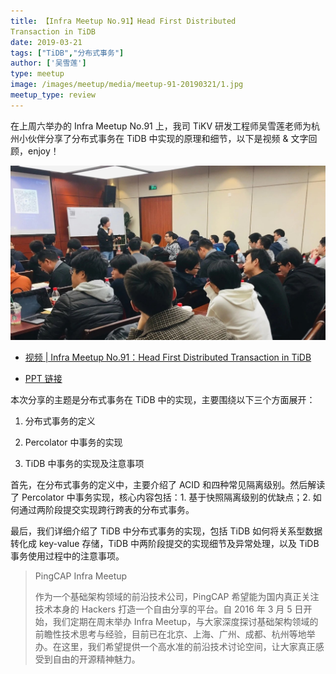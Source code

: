 ```yaml
---
title: 【Infra Meetup No.91】Head First Distributed
Transaction in TiDB
date: 2019-03-21
tags: ["TiDB","分布式事务"]
author: ['吴雪莲']
type: meetup
image: /images/meetup/media/meetup-91-20190321/1.jpg
meetup_type: review
---
```


在上周六举办的 Infra Meetup No.91 上，我司 TiKV 研发工程师吴雪莲老师为杭州小伙伴分享了分布式事务在 TiDB 中实现的原理和细节，以下是视频 & 文字回顾，enjoy！

![](media/meetup-91-20190321/1.jpg)

- [视频 | Infra Meetup No.91：Head First Distributed Transaction in TiDB](https://www.bilibili.com/video/av46985168)

- [PPT 链接](https://eyun.baidu.com/s/3nw2EgSp)

本次分享的主题是分布式事务在 TiDB 中的实现，主要围绕以下三个方面展开：

1. 分布式事务的定义

2. Percolator 中事务的实现

3. TiDB 中事务的实现及注意事项

首先，在分布式事务的定义中，主要介绍了 ACID 和四种常见隔离级别。然后解读了 Percolator 中事务实现，核心内容包括：1. 基于快照隔离级别的优缺点；2. 如何通过两阶段提交实现跨行跨表的分布式事务。

最后，我们详细介绍了 TiDB 中分布式事务的实现，包括 TiDB 如何将关系型数据转化成 key-value 存储，TiDB 中两阶段提交的实现细节及异常处理，以及 TiDB 事务使用过程中的注意事项。

>PingCAP Infra Meetup 
>
>作为一个基础架构领域的前沿技术公司，PingCAP 希望能为国内真正关注技术本身的 Hackers 打造一个自由分享的平台。自 2016 年 3 月 5 日开始，我们定期在周末举办 Infra Meetup，与大家深度探讨基础架构领域的前瞻性技术思考与经验，目前已在北京、上海、广州、成都、杭州等地举办。在这里，我们希望提供一个高水准的前沿技术讨论空间，让大家真正感受到自由的开源精神魅力。
